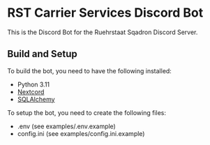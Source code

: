 # RST Carrier Services Discord Bot

This is the Discord Bot for the Ruehrstaat Sqadron Discord Server.

## Build and Setup

To build the bot, you need to have the following installed:
- Python 3.11
- [Nextcord](https://docs.nextcord.dev/en/stable/#)
- [SQLAlchemy](https://www.sqlalchemy.org/)

To setup the bot, you need to create the following files:
- .env (see examples/.env.example)
- config.ini (see examples/config.ini.example)

